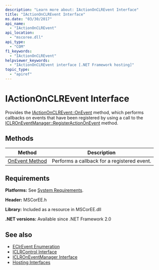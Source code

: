 ```yaml
---
description: "Learn more about: IActionOnCLREvent Interface"
title: "IActionOnCLREvent Interface"
ms.date: "03/30/2017"
api_name:
  - "IActionOnCLREvent"
api_location:
  - "mscoree.dll"
api_type:
  - "COM"
f1_keywords:
  - "IActionOnCLREvent"
helpviewer_keywords:
  - "IActionOnCLREvent interface [.NET Framework hosting]"
topic_type:
  - "apiref"
---
```

# IActionOnCLREvent Interface

Provides the [IActionOnCLREvent::OnEvent](iactiononclrevent-onevent-method.md) method, which performs callbacks on events that have been registered by using a call to the [ICLROnEventManager::RegisterActionOnEvent](iclroneventmanager-registeractiononevent-method.md) method.

## Methods

|Method|Description|
|------------|-----------------|
|[OnEvent Method](iactiononclrevent-onevent-method.md)|Performs a callback for a registered event.|

## Requirements

 **Platforms:** See [System Requirements](../../../framework/get-started/system-requirements.md).

 **Header:** MSCorEE.h

 **Library:** Included as a resource in MSCorEE.dll

 **.NET versions:** Available since .NET Framework 2.0

## See also

- [EClrEvent Enumeration](eclrevent-enumeration.md)
- [ICLRControl Interface](iclrcontrol-interface.md)
- [ICLROnEventManager Interface](iclroneventmanager-interface.md)
- [Hosting Interfaces](hosting-interfaces.md)
